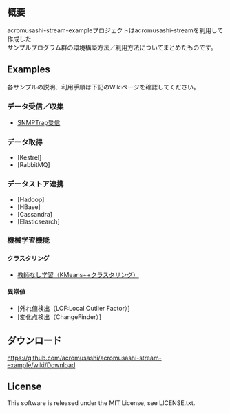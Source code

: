 ## 概要
acromusashi-stream-exampleプロジェクトはacromusashi-streamを利用して作成した  
サンプルプログラム群の環境構築方法／利用方法についてまとめたものです。  

## Examples
各サンプルの説明、利用手順は下記のWikiページを確認してください。  
### データ受信／収集
- [SNMPTrap受信](https://github.com/acromusashi/acromusashi-stream-example/wiki/SNMPTrapReceive)

### データ取得
- [Kestrel]
- [RabbitMQ]

### データストア連携
- [Hadoop]
- [HBase]
- [Cassandra]
- [Elasticsearch]

### 機械学習機能

#### クラスタリング
- [教師なし学習（KMeans++クラスタリング）](https://github.com/acromusashi/acromusashi-stream-example/wiki/KMeansFunction)

#### 異常値
- [外れ値検出（LOF:Local Outlier Factor）]
- [変化点検出（ChangeFinder）]

## ダウンロード
https://github.com/acromusashi/acromusashi-stream-example/wiki/Download

## License
This software is released under the MIT License, see LICENSE.txt.
